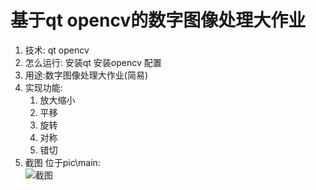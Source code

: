 # 基于qt opencv的数字图像处理大作业 
1. 技术: qt opencv
2. 怎么运行: 安装qt 安装opencv 配置
3. 用途:数字图像处理大作业(简易)
4. 实现功能:  
   1. 放大缩小
   2. 平移
   3. 旋转
   4. 对称
   5. 错切
5. 截图 位于pic\\main:  
   ![截图]([pic/main.png](https://github.com/zjxyyds3r7/digital-image-processing/blob/main/pic/main.png))
